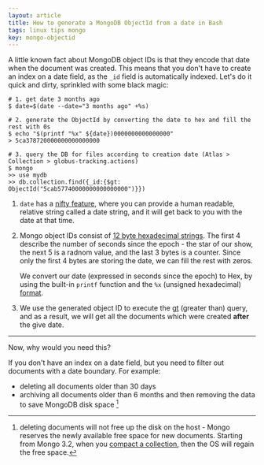```yaml
---
layout: article
title: How to generate a MongoDB ObjectId from a date in Bash
tags: linux tips mongo
key: mongo-objectid
---
```


A little known fact about MongoDB object IDs is that they encode that date when the document was created. This means that
you don't have to create an index on a date field, as the `_id` field is automatically indexed. Let's do it quick and dirty, sprinkled with some black magic:

```shell
# 1. get date 3 months ago
$ date=$(date --date="3 months ago" +%s)

# 2. generate the ObjectId by converting the date to hex and fill the rest with 0s
$ echo "$(printf "%x" ${date})0000000000000000"
> 5ca378720000000000000000

# 3. query the DB for files according to creation date (Atlas > Collection > globus-tracking.actions)
$ mongo
>> use mydb
>> db.collection.find({_id:{$gt: ObjectId("5cab57740000000000000000")}})
```

1. `date` has a [nifty feature](https://ss64.com/bash/date.html), where you can provide a human readable, relative string called a date string, and it will get back to you with the date at that time.

2. Mongo object IDs consist of [12 byte hexadecimal strings](). The first 4 describe the number of seconds since the epoch - the star of our show, the next 5 is a radnom value, and the last 3 bytes is a counter.
Since only the first 4 bytes are storing the date, we can fill the rest with zeros.


    We convert our date (expressed in seconds since the epoch) to Hex, by using the built-in `printf` function and the `%x` (unsigned hexadecimal) [format](https://wiki-dev.bash-hackers.org/commands/builtin/printf#format_strings).

3. We use the generated object ID to execute the [gt](https://docs.mongodb.com/manual/reference/operator/query/gt/) (greater than) query, and as a result, we will get all the documents which were created **after** the
give date.

---

Now, why would you need this?

If you don't have an index on a date field, but you need to filter out documents with a date boundary. For example:
- deleting all documents older than 30 days
- archiving all documents older than 6 months and then removing the data to save MongoDB disk space [^1]

[^1]: deleting documents will not free up the disk on the host - Mongo reserves the newly available free space for new documents. Starting from Mongo 3.2, when you [compact a collection](https://dzone.com/articles/reclaiming-disk-space-from-mongodb), then the OS will regain the free space.
